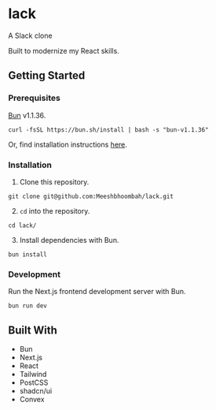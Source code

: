 # lack
A Slack clone

Built to modernize my React skills.

## Getting Started
### Prerequisites
[Bun](https://bun.sh/) v1.1.36. 
```
curl -fsSL https://bun.sh/install | bash -s "bun-v1.1.36"
```
Or, find installation instructions [here](https://bun.sh/docs/installation#:~:text=To%20install%20a%20specific%20version%20of%20Bun%2C%20you%20can%20pass,or%20bun%2Dv1.1.1%20.).

### Installation
1. Clone this repository.
```
git clone git@github.com:Meeshbhoombah/lack.git
```

2. `cd` into the repository.
```
cd lack/
```

3. Install dependencies with Bun.
```
bun install
```

### Development
Run the Next.js frontend development server with Bun.
```
bun run dev
```

## Built With
- Bun
- Next.js
- React
- Tailwind
- PostCSS
- shadcn/ui
- Convex

